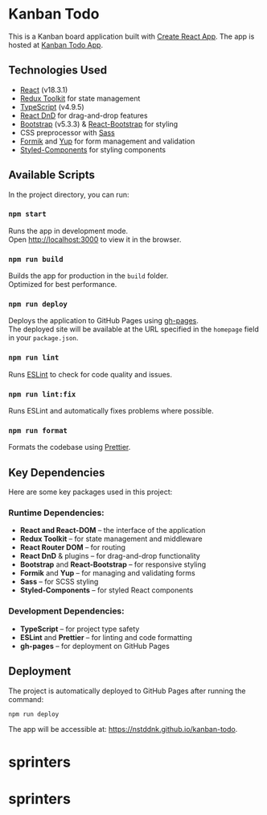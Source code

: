 # Kanban Todo

This is a Kanban board application built with [Create React App](https://github.com/facebook/create-react-app). The app is hosted at [Kanban Todo App](https://nstddnk.github.io/kanban-todo).

## Technologies Used

- [React](https://reactjs.org/) (v18.3.1)
- [Redux Toolkit](https://redux-toolkit.js.org/) for state management
- [TypeScript](https://www.typescriptlang.org/) (v4.9.5)
- [React DnD](https://react-dnd.github.io/react-dnd/about) for drag-and-drop features
- [Bootstrap](https://getbootstrap.com/) (v5.3.3) & [React-Bootstrap](https://react-bootstrap.github.io/) for styling
- CSS preprocessor with [Sass](https://sass-lang.com/)
- [Formik](https://formik.org/) and [Yup](https://github.com/jquense/yup) for form management and validation
- [Styled-Components](https://styled-components.com/) for styling components

## Available Scripts

In the project directory, you can run:

### `npm start`

Runs the app in development mode.\
Open [http://localhost:3000](http://localhost:3000) to view it in the browser.

### `npm run build`

Builds the app for production in the `build` folder.\
Optimized for best performance.

### `npm run deploy`

Deploys the application to GitHub Pages using [gh-pages](https://github.com/tschaub/gh-pages).\
The deployed site will be available at the URL specified in the `homepage` field in your `package.json`.

### `npm run lint`

Runs [ESLint](https://eslint.org/) to check for code quality and issues.

### `npm run lint:fix`

Runs ESLint and automatically fixes problems where possible.

### `npm run format`

Formats the codebase using [Prettier](https://prettier.io/).

## Key Dependencies

Here are some key packages used in this project:

### Runtime Dependencies:

- **React and React-DOM** – the interface of the application
- **Redux Toolkit** – for state management and middleware
- **React Router DOM** – for routing
- **React DnD** & plugins – for drag-and-drop functionality
- **Bootstrap** and **React-Bootstrap** – for responsive styling
- **Formik** and **Yup** – for managing and validating forms
- **Sass** – for SCSS styling
- **Styled-Components** – for styled React components

### Development Dependencies:

- **TypeScript** – for project type safety
- **ESLint** and **Prettier** – for linting and code formatting
- **gh-pages** – for deployment on GitHub Pages

## Deployment

The project is automatically deployed to GitHub Pages after running the command:

```bash
npm run deploy
```

The app will be accessible at: https://nstddnk.github.io/kanban-todo.
# sprinters
# sprinters
